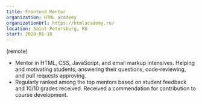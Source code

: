 ```yaml
---
title: Frontend Mentor
organization: HTML academy 
organizationUrl: https://htmlacademy.ru/
location: Saint Petersburg, RU 
start: 2020-01-18
---
```


(remote)

- Mentor in HTML, CSS, JavaScript, and email markup intensives.
  Helping and motivating students, answering their questions, code-reviewing, and pull requests approving.
- Regularly ranked among the top mentors based on student feedback and 10/10 grades received.
  Received a commendation for contribution to course development.
